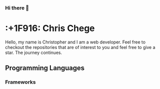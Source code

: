 ### Hi there 👋

<!--
**Chrischege/Chrischege** is a ✨ _special_ ✨ repository because its `README.md` (this file) appears on your GitHub profile.

Here are some ideas to get you started:

- 🔭 I’m currently working on ...
- 🌱 I’m currently learning ...
- 👯 I’m looking to collaborate on ...
- 🤔 I’m looking for help with ...
- 💬 Ask me about ...
- 📫 How to reach me: ...
- 😄 Pronouns: ...
- ⚡ Fun fact: ...
-->

<!-- introducing myself -->
# :+1F916: Chris Chege
Hello, my name is Christopher and I am a web developer. Feel free to checkout 
the repositories that are of interest to you and feel free to give a star. 
The journey continues.

## Programming Languages
<picture></picture>
<picture></picture>
<picture></picture>
<picture></picture>

### Frameworks
<picture></picture>


